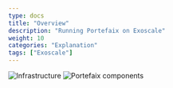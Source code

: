 ```yaml
---
type: docs
title: "Overview"
description: "Running Portefaix on Exoscale"
weight: 10
categories: "Explanation"
tags: ["Exoscale"]
---
```


<img src="/img/exoscale/portefaix-exoscale-infra.svg" alt="Infrastructure" class="mt-3 mb-3 rounded">

<img src="/img/exoscale/portefaix-exoscale.svg" alt="Portefaix components" class="mt-3 mb-3 rounded">

